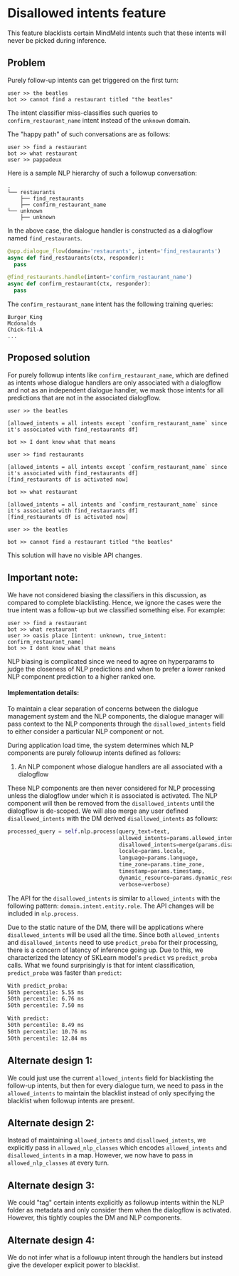 # Disallowed intents feature

This feature blacklists certain MindMeld intents such that these intents will never be picked during
inference.

## Problem

Purely follow-up intents can get triggered on the first turn:

```
user >> the beatles
bot >> cannot find a restaurant titled "the beatles"
```
The intent classifier miss-classifies such queries to `confirm_restaurant_name` intent instead
of the `unknown` domain.


The "happy path" of such conversations are as follows:

```
user >> find a restaurant
bot >> what restaurant
user >> pappadeux
```

Here is a sample NLP hierarchy of such a followup conversation:

```
.
└── restaurants
    ├── find_restaurants
    ├── confirm_restaurant_name
└── unknown
    ├── unknown
```

In the above case, the dialogue handler is constructed as a dialogflow named `find_restaurants`.

```python
@app.dialogue_flow(domain='restaurants', intent='find_restaurants')
async def find_restaurants(ctx, responder):
  pass

@find_restaurants.handle(intent='confirm_restaurant_name')
async def confirm_restaurant(ctx, responder):
  pass
```

The `confirm_restaurant_name` intent has the following training queries:
```
Burger King
Mcdonalds
Chick-fil-A
...
```

## Proposed solution

For purely followup intents like `confirm_restaurant_name`, which are defined as intents whose dialogue handlers are
only associated with a dialogflow and not as an independent dialogue handler, we mask those intents for all predictions
that are not in the associated dialogflow.

```
user >> the beatles

[allowed_intents = all intents except `confirm_restaurant_name` since it's associated with find_restaurants df]

bot >> I dont know what that means

user >> find restaurants

[allowed_intents = all intents except `confirm_restaurant_name` since it's associated with find_restaurants df]
[find_restaurants df is activated now]

bot >> what restaurant

[allowed_intents = all intents and `confirm_restaurant_name` since it's associated with find_restaurants df]
[find_restaurants df is activated now]

user >> the beatles

bot >> cannot find a restaurant titled "the beatles"
```

This solution will have no visible API changes.

## Important note:

We have not considered biasing the classifiers in this discussion, as compared to complete blacklisting. Hence, we ignore
the cases were the true intent was a follow-up but we classified something else. For example:

```
user >> find a restaurant
bot >> what restaurant
user >> oasis place [intent: unknown, true_intent: confirm_restaurant_name]
bot >> I dont know what that means
```

NLP biasing is complicated since we need to agree on hyperparams to judge the closeness of NLP predictions and when
to prefer a lower ranked NLP component prediction to a higher ranked one.


#### Implementation details:

To maintain a clear separation of concerns between the dialogue management system and the NLP components,
the dialogue manager will pass context to the NLP components through the `disallowed_intents` field to either
consider a particular NLP component or not.

During application load time, the system determines which NLP components are purely followup intents defined
as follows:
1. An NLP component whose dialogue handlers are all associated with a dialogflow

These NLP components are then never considered for NLP processing unless the dialogflow under which it
is associated is activated. The NLP component will then be removed from the `disallowed_intents` until
the dialogflow is de-scoped. We will also merge any user defined `disallowed_intents` with the DM derived
`disallowed_intents` as follows:

```python
processed_query = self.nlp.process(query_text=text,
                                   allowed_intents=params.allowed_intents,
                                   disallowed_intents=merge(params.disallowed_intents, dm_derived_disallowed_intents),
                                   locale=params.locale,
                                   language=params.language,
                                   time_zone=params.time_zone,
                                   timestamp=params.timestamp,
                                   dynamic_resource=params.dynamic_resource,
                                   verbose=verbose)
```

The API for the `disallowed_intents` is similar to `allowed_intents` with the following pattern: `domain.intent.entity.role`.
The API changes will be included in `nlp.process`.

Due to the static nature of the DM, there will be applications where `disallowed_intents` will be used all the time.
Since both `allowed_intents` and `disallowed_intents` need to use `predict_proba` for their processing, there is a
concern of latency of inference going up. Due to this, we characterized the latency of SKLearn model's `predict` vs
`predict_proba` calls. What we found surprisingly is that for intent classification, `predict_proba` was faster
than `predict`:

```bash
With predict_proba:
50th percentile: 5.55 ms
50th percentile: 6.76 ms
50th percentile: 7.50 ms

With predict:
50th percentile: 8.49 ms
50th percentile: 10.76 ms
50th percentile: 12.84 ms
```

## Alternate design 1:

We could just use the current `allowed_intents` field for blacklisting the follow-up intents, but then
for every dialogue turn, we need to pass in the `allowed_intents` to maintain the blacklist instead of
only specifying the blacklist when followup intents are present.

## Alternate design 2:

Instead of maintaining `allowed_intents` and `disallowed_intents`, we explicitly pass in `allowed_nlp_classes`
which encodes `allowed_intents` and `disallowed_intents` in a map. However, we now have to pass in `allowed_nlp_classes`
at every turn.

## Alternate design 3:

We could "tag" certain intents explicitly as followup intents within the NLP folder as metadata and only consider them
when the dialogflow is activated. However, this tightly couples the DM and NLP components.


## Alternate design 4:

We do not infer what is a followup intent through the handlers but instead give the developer explicit power to
blacklist.
